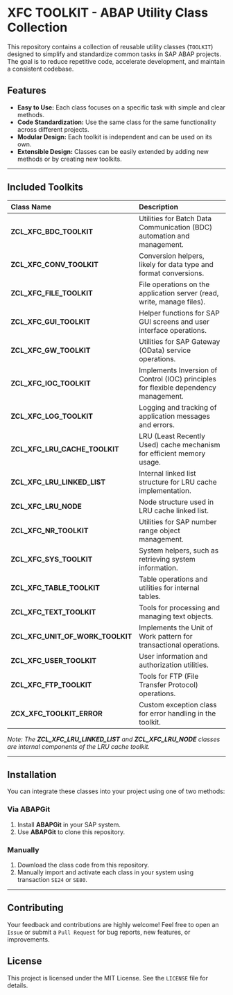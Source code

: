 # XFC TOOLKIT - ABAP Utility Class Collection

This repository contains a collection of reusable utility classes (`TOOLKIT`) designed to simplify and standardize common tasks in SAP ABAP projects. The goal is to reduce repetitive code, accelerate development, and maintain a consistent codebase.

## Features

  * **Easy to Use:** Each class focuses on a specific task with simple and clear methods.
  * **Code Standardization:** Use the same class for the same functionality across different projects.
  * **Modular Design:** Each toolkit is independent and can be used on its own.
  * **Extensible Design:** Classes can be easily extended by adding new methods or by creating new toolkits.

-----

## Included Toolkits
| Class Name | Description |
| :--- | :--- |
| **ZCL_XFC_BDC_TOOLKIT** | Utilities for Batch Data Communication (BDC) automation and management. |
| **ZCL_XFC_CONV_TOOLKIT** | Conversion helpers, likely for data type and format conversions. |
| **ZCL_XFC_FILE_TOOLKIT** | File operations on the application server (read, write, manage files). |
| **ZCL_XFC_GUI_TOOLKIT** | Helper functions for SAP GUI screens and user interface operations. |
| **ZCL_XFC_GW_TOOLKIT** | Utilities for SAP Gateway (OData) service operations. |
| **ZCL_XFC_IOC_TOOLKIT** | Implements Inversion of Control (IOC) principles for flexible dependency management. |
| **ZCL_XFC_LOG_TOOLKIT** | Logging and tracking of application messages and errors. |
| **ZCL_XFC_LRU_CACHE_TOOLKIT** | LRU (Least Recently Used) cache mechanism for efficient memory usage. |
| **ZCL_XFC_LRU_LINKED_LIST** | Internal linked list structure for LRU cache implementation. |
| **ZCL_XFC_LRU_NODE** | Node structure used in LRU cache linked list. |
| **ZCL_XFC_NR_TOOLKIT** | Utilities for SAP number range object management. |
| **ZCL_XFC_SYS_TOOLKIT** | System helpers, such as retrieving system information. |
| **ZCL_XFC_TABLE_TOOLKIT** | Table operations and utilities for internal tables. |
| **ZCL_XFC_TEXT_TOOLKIT** | Tools for processing and managing text objects. |
| **ZCL_XFC_UNIT_OF_WORK_TOOLKIT** | Implements the Unit of Work pattern for transactional operations. |
| **ZCL_XFC_USER_TOOLKIT** | User information and authorization utilities. |
| **ZCL_XFC_FTP_TOOLKIT** | Tools for FTP (File Transfer Protocol) operations. |
| **ZCX_XFC_TOOLKIT_ERROR** | Custom exception class for error handling in the toolkit. |

*Note: The **ZCL\_XFC\_LRU\_LINKED\_LIST** and **ZCL\_XFC\_LRU\_NODE** classes are internal components of the LRU cache toolkit.*

-----

## Installation

You can integrate these classes into your project using one of two methods:

### Via ABAPGit

1.  Install **ABAPGit** in your SAP system.
2.  Use **ABAPGit** to clone this repository.

### Manually

1.  Download the class code from this repository.
2.  Manually import and activate each class in your system using transaction `SE24` or `SE80`.

-----

## Contributing

Your feedback and contributions are highly welcome\! Feel free to open an `Issue` or submit a `Pull Request` for bug reports, new features, or improvements.

## License

This project is licensed under the MIT License. See the `LICENSE` file for details.